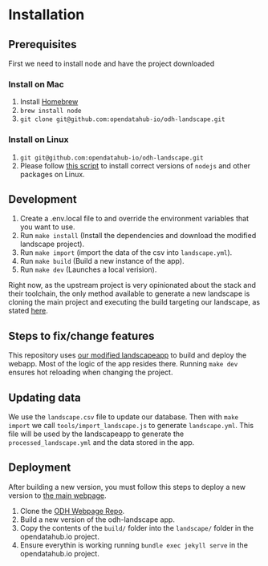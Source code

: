 # Installation

## Prerequisites

First we need to install node and have the project downloaded
### Install on Mac

1. Install [Homebrew](https://brew.sh/)
2. `brew install node`
3. `git clone git@github.com:opendatahub-io/odh-landscape.git`

### Install on Linux

1. `git git@github.com:opendatahub-io/odh-landscape.git`
2. Please follow [this script](https://github.com/cncf/landscapeapp/blob/master/update_server/setup.template) to install correct versions of `nodejs` and other packages on Linux.

## Development

1. Create a .env.local file to and override the environment variables that you want to use.
2. Run `make install` (Install the dependencies and download the modified landscape project).
3. Run `make import` (import the data of the csv into `landscape.yml`).
4. Run `make build` (Build a new instance of the app).
5. Run `make dev` (Launches a local verision).

Right now, as the upstream project is very opinionated about the stack and their toolchain, the only method available to generate a new landscape is cloning the main project and executing the build targeting our landscape, as stated [here](https://github.com/cncf/landscapeapp/issues/711).

## Steps to fix/change features

This repository uses [our modified landscapeapp](https://github.com/opendatahub-io/landscapeapp) to build and deploy the webapp. Most of the logic of the app resides there. Running `make dev` ensures hot reloading when changing the project.

## Updating data

We use the `landscape.csv` file to update our database. Then with `make import` we call `tools/import_landscape.js` to generate `landscape.yml`. This file will be used by the landscapeapp to generate the `processed_landscape.yml` and the data stored in the app.

## Deployment

After building a new version, you must follow this steps to deploy a new version to [the main webpage](https://opendatahub.io/).

1. Clone the [ODH Webpage Repo](https://github.com/opendatahub-io/opendatahub.io).
2. Build a new version of the odh-landscape app.
3. Copy the contents of the `build/` folder into the `landscape/` folder in the opendatahub.io project.
4. Ensure everythin is working running `bundle exec jekyll serve` in the opendatahub.io project.